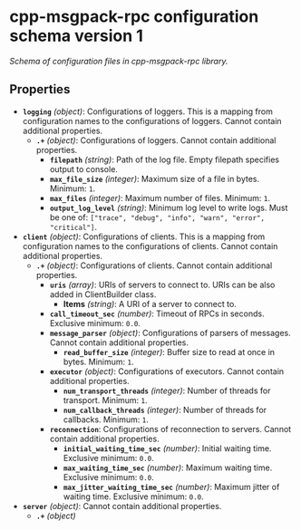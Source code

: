 # cpp-msgpack-rpc configuration schema version 1

*Schema of configuration files in cpp-msgpack-rpc library.*

## Properties

- **`logging`** *(object)*: Configurations of loggers. This is a mapping from configuration names to the configurations of loggers. Cannot contain additional properties.
  - **`.+`** *(object)*: Configurations of loggers. Cannot contain additional properties.
    - **`filepath`** *(string)*: Path of the log file. Empty filepath specifies output to console.
    - **`max_file_size`** *(integer)*: Maximum size of a file in bytes. Minimum: `1`.
    - **`max_files`** *(integer)*: Maximum number of files. Minimum: `1`.
    - **`output_log_level`** *(string)*: Minimum log level to write logs. Must be one of: `["trace", "debug", "info", "warn", "error", "critical"]`.
- **`client`** *(object)*: Configurations of clients. This is a mapping from configuration names to the configurations of clients. Cannot contain additional properties.
  - **`.+`** *(object)*: Configurations of clients. Cannot contain additional properties.
    - **`uris`** *(array)*: URIs of servers to connect to. URIs can be also added in ClientBuilder class.
      - **Items** *(string)*: A URI of a server to connect to.
    - **`call_timeout_sec`** *(number)*: Timeout of RPCs in seconds. Exclusive minimum: `0.0`.
    - **`message_parser`** *(object)*: Configurations of parsers of messages. Cannot contain additional properties.
      - **`read_buffer_size`** *(integer)*: Buffer size to read at once in bytes. Minimum: `1`.
    - **`executor`** *(object)*: Configurations of executors. Cannot contain additional properties.
      - **`num_transport_threads`** *(integer)*: Number of threads for transport. Minimum: `1`.
      - **`num_callback_threads`** *(integer)*: Number of threads for callbacks. Minimum: `1`.
    - **`reconnection`**: Configurations of reconnection to servers. Cannot contain additional properties.
      - **`initial_waiting_time_sec`** *(number)*: Initial waiting time. Exclusive minimum: `0.0`.
      - **`max_waiting_time_sec`** *(number)*: Maximum waiting time. Exclusive minimum: `0.0`.
      - **`max_jitter_waiting_time_sec`** *(number)*: Maximum jitter of waiting time. Exclusive minimum: `0.0`.
- **`server`** *(object)*: Cannot contain additional properties.
  - **`.+`** *(object)*
